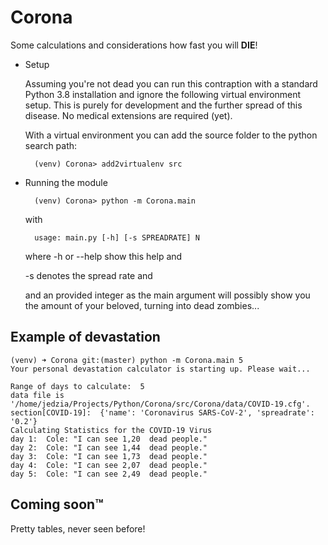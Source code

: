 #  Corona  #
Some calculations and considerations how fast you will **DIE**!

* Setup

    Assuming you're not dead you can run this contraption with a standard Python 3.8 installation and ignore the
    following virtual environment setup. This is purely for development and the further spread of this disease. 
    No medical extensions are required (yet).

    With a virtual environment you can
    add the source folder to the python search path: 

        (venv) Corona> add2virtualenv src

* Running the module

        (venv) Corona> python -m Corona.main
        
    with 
    
        usage: main.py [-h] [-s SPREADRATE] N
        
    where -h or --help show this help and
    
    -s denotes the spread rate and 
    
    and an provided integer as the main argument will possibly show you the amount of your beloved, 
    turning into dead zombies...         

## Example of devastation ##

    (venv) ➜ Corona git:(master) python -m Corona.main 5
    Your personal devastation calculator is starting up. Please wait...
    
    Range of days to calculate:  5
    data file is '/home/jedzia/Projects/Python/Corona/src/Corona/data/COVID-19.cfg'.
    section[COVID-19]:  {'name': 'Coronavirus SARS-CoV-2', 'spreadrate': '0.2'}
    Calculating Statistics for the COVID-19 Virus
    day 1:  Cole: "I can see 1,20  dead people."
    day 2:  Cole: "I can see 1,44  dead people."
    day 3:  Cole: "I can see 1,73  dead people."
    day 4:  Cole: "I can see 2,07  dead people."
    day 5:  Cole: "I can see 2,49  dead people."

## Coming soon™ ##

Pretty tables, never seen before! 